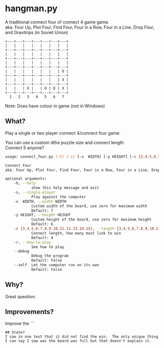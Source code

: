 # hangman.py

A traditional connect four of connect 4 game game.\
aka. Four Up, Plot Four, Find Four, Four in a Row, Four in a Line, Drop Four, and Gravitrips (in Soviet Union)

```
+---+---+---+---+---+---+---+
|   |   |   |   |   |   |   |
+---+---+---+---+---+---+---+
|   |   |   |   |   |   |   |
+---+---+---+---+---+---+---+
|   |   |   |   |   |   |   |
+---+---+---+---+---+---+---+
|   |   |   |   |   |   | O |
+---+---+---+---+---+---+---+
|   |   |   |   |   |   | X |
+---+---+---+---+---+---+---+
|   |   | X |   | O | O | X |
+---+---+---+---+---+---+---+
  1   2   3   4   5   6   7
```
Note: Does have colour in game (not in Windows)

## What?

Play a single or two player connect 4/connect four game.

You can use a custom dthe puzzle size and connect length\
Connect 5 anyone?

```bash
usage: connect_four.py [-h] [-s] [-x  WIDTH] [-y HEIGHT] [-c {3,4,5,6,7,8,9,10,11,12,13,14,15}] [-r] [--debug] [--self]

Connect Four
aka. Four Up, Plot Four, Find Four, Four in a Row, Four in a Line, Drop Four, and Gravitrips (in Soviet Union)

optional arguments:
    -h, --help
            show this help message and exit
    -s, --single-player
            Play against the computer
    -x  WIDTH, --width WIDTH
            Custom width of the board, use zero for maximum width
            Default: 7
    -y HEIGHT, --height HEIGHT
            Custom height of the board, use zero for maximum height
            Default: 6
    -c {3,4,5,6,7,8,9,10,11,12,13,14,15}, --length {3,4,5,6,7,8,9,10,11,12,13,14,15}
            Connect length, how many must link to win
            Default: 4
    -r, --how-to-play
            See how to play
    --debug
            Debug the program
            Default: False
    --self  Let the computer run on its own
            Default: False
```

## Why?
Great question.

## Improvements?
Improve the ```

```
## State?
I saw in one test that it did not find the win.  The only unique thing I can say I saw was the board was full but that doesn't explain it.
